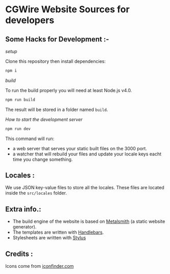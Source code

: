 # CGWire Website Sources for developers 

## Some Hacks for Development :-

*setup*

Clone this repository then install dependencies:

```bash
npm i
```

*build*

To run the build properly you will need at least Node.js v4.0. 

```bash
npm run build
```

The result will be stored in a folder named `build`.

*How to start the development server*

```bash
npm run dev
```

This command will run:

* a web server that serves your static built files on the 3000 port.
* a watcher that will rebuild your files and update your locale keys eacht time you change something.


## Locales :

We use JSON key-value files to store all the locales. These files are located
inside the `src/locales` folder. 

## Extra info.:

* The build engine of the website is based on [Metalsmith](http://metalsmith.io/) (a static website generator). 
* The templates are written with [Handlebars](http://handlebarsjs.com/). 
* Stylesheets are written with [Stylus](http://stylus-lang.com/)

## Credits :

Icons come from [iconfinder.com](https://www.iconfinder.com)
